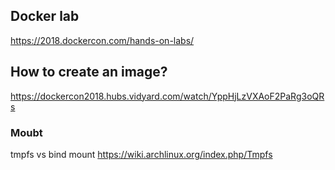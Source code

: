 ## Docker lab 
https://2018.dockercon.com/hands-on-labs/ 

## How to create an image?
https://dockercon2018.hubs.vidyard.com/watch/YppHjLzVXAoF2PaRg3oQRs


### Moubt 
tmpfs vs bind mount 
https://wiki.archlinux.org/index.php/Tmpfs
